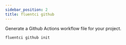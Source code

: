 ```yaml
---
sidebar_position: 2
title: fluentci github
---
```


Generate a Github Actions workflow file for your project.

```bash
fluentci github init
```
